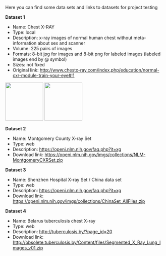 Here you can find some data sets and links to datasets for project testing

**Dataset 1**
- Name: Chest X-RAY
- Type: local
- Description: x-ray images of normal human chest without meta-information about sex and scanner
- Volume: 225 pairs of images
- Formats: 8-bit jpg for images and 8-bit png for labeled images (labeled images end by @ symbol)
- Sizes: not fixed
- Original link: http://www.chestx-ray.com/index.php/education/normal-cxr-module-train-your-eye#!1

<img src="https://github.com/pi-null-mezon/OpenIST/blob/master/Datasets/Chest_x-ray/1-10-500-500-100.jpg" width="120">
<img src="https://github.com/pi-null-mezon/OpenIST/blob/master/Datasets/Chest_x-ray/1-10-500-500-100@.png" width="120">  

**Dataset 2**
- Name: Montgomery County X-ray Set
- Type: web
- Description: https://openi.nlm.nih.gov/faq.php?it=xg
- Download link: https://openi.nlm.nih.gov/imgs/collections/NLM-MontgomeryCXRSet.zip

**Dataset 3**
- Name: Shenzhen Hospital X-ray Set / China data set
- Type: web
- Description: https://openi.nlm.nih.gov/faq.php?it=xg
- Download link: https://openi.nlm.nih.gov/imgs/collections/ChinaSet_AllFiles.zip

**Dataset 4**
- Name: Belarus tuberculosis chest X-ray
- Type: web
- Description: http://tuberculosis.by/?page_id=20
- Download link: http://obsolete.tuberculosis.by/Content/files/Segmented_X_Ray_Lung_Images_v01.zip 
